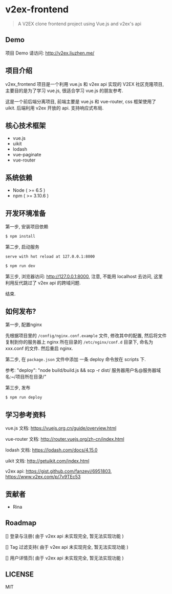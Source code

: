 # v2ex-frontend

> A V2EX clone frontend project using Vue.js and v2ex's api

## Demo

项目 Demo 请访问: <http://v2ex.liuzhen.me/>

## 项目介绍

v2ex_frontend 项目是一个利用 vue.js 和 v2ex api 实现的 V2EX 社区克隆项目, 主要目的是为了学习 vue.js, 很适合学习 vue.js 的朋友参考.

这是一个前后端分离项目, 前端主要是 vue.js 和 vue-router, css 框架使用了 uikit. 后端利用 v2ex 开放的 api. 支持响应式布局.

## 核心技术框架

* vue.js
* uikit
* lodash
* vue-paginate
* vue-router

## 系统依赖

* Node ( >= 6.5 )
* npm ( >= 3.10.6 )

## 开发环境准备

第一步, 安装项目依赖

```bash
$ npm install
```


第二步, 启动服务

```bash
serve with hot reload at 127.0.0.1:8000

$ npm run dev
```

第三步, 浏览器访问: <http://127.0.0.1:8000>, 注意, 不能用 localhost 去访问, 这里利用反代跳过了 v2ex api 的跨域问题.

结束.

## 如何发布?

第一步, 配置nginx

先根据项目里的 `/config/nginx.conf.example` 文件, 修改其中的配置, 然后将文件复制到你的服务器上 nginx 所在目录的 `/etc/nginx/conf.d` 目录下, 命名为 xxx.conf 的文件. 然后重启 nginx.


第二步, 在 `package.json` 文件中添加 一条 deploy 命令放在 scripts 下.

参考: "deploy": "node build/build.js && scp -r dist/ 服务器用户名@服务器域名:~/项目所在目录/"


第三步, 发布

```bash
$ npm run deploy
```

## 学习参考资料

vue.js 文档: <https://vuejs.org.cn/guide/overview.html>

vue-router 文档: <http://router.vuejs.org/zh-cn/index.html>

lodash 文档: <https://lodash.com/docs/4.15.0>

uikit 文档: <http://getuikit.com/index.html>

v2ex api: <https://gist.github.com/fanzeyi/6951803>, <https://www.v2ex.com/p/7v9TEc53>

## 贡献者

* Rina

## Roadmap

[] 登录与注册( 由于 v2ex api 未实现完全, 暂无法实现功能 )

[] Tag 过滤支持( 由于 v2ex api 未实现完全, 暂无法实现功能 )

[] 用户详情页( 由于 v2ex api 未实现完全, 暂无法实现功能 )

## LICENSE

MIT
